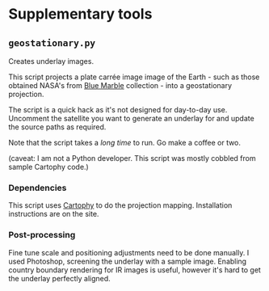 # Supplementary tools

## `geostationary.py`

Creates underlay images.

This script projects a plate carrée image image of the Earth - such as those obtained NASA's from [Blue Marble](https://visibleearth.nasa.gov/collection/1484/blue-marble) collection - into a geostationary projection.

The script is a quick hack as it's not designed for day-to-day use. Uncomment the satellite you want to generate an underlay for and update the source paths as required.

Note that the script takes a _long time_ to run. Go make a coffee or two.

(caveat: I am not a Python developer. This script was mostly cobbled from sample Cartophy code.)

### Dependencies

This script uses [Cartophy](https://scitools.org.uk/cartopy/docs/latest/) to do the projection mapping. Installation instructions are on the site.

### Post-processing
Fine tune scale and positioning adjustments need to be done manually. I used Photoshop, screening the underlay with a sample image. Enabling country boundary rendering for IR images is useful, however it's hard to get the underlay perfectly aligned.


